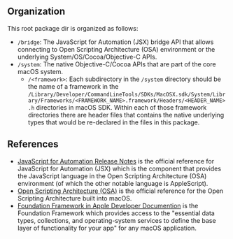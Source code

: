 
## Organization
This root package dir is organized as follows:

* `/bridge`: The JavaScript for Automation (JSX) bridge API that allows connecting to Open Scripting Architecture (OSA) environment or the underlying System/OS/Cocoa/Objective-C APIs.
* `/system`: The native Objective-C/Cocoa APIs that are part of the core macOS system.
  * `/<framework>`: Each subdirectory in the `/system` directory should be the name of a framework in the `/Library/Developer/CommandLineTools/SDKs/MacOSX.sdk/System/Library/Frameworks/<FRAMEWORK_NAME>.framework/Headers/<HEADER_NAME>.h` directories in macOS SDK. Within each of those framework directories there are header files that contains the native underlying types that would be re-declared in the files in this package.


## References
- [JavaScript for Automation Release Notes](https://developer.apple.com/library/archive/releasenotes/InterapplicationCommunication/RN-JavaScriptForAutomation/Articles/Introduction.html#//apple_ref/doc/uid/TP40014508-CH111-SW1) is the official reference for JavaScript for Automation (JSX) which is the component that provides the JavaScript language in the Open Scripting Architecture (OSA) environment (of which the other notable language is AppleScript).
- [Open Scripting Architecture (OSA)](https://developer.apple.com/library/archive/documentation/AppleScript/Conceptual/AppleScriptX/Concepts/osa.html#//apple_ref/doc/uid/TP40001571) is the official reference for the Open Scripting Architecture built into macOS.
- [Foundation Framework in Apple Developer Documention](https://developer.apple.com/documentation/foundation?language=objc) is the Foundation Framework which provides access to the "essential data types, collections, and operating-system services to define the base layer of functionality for your app" for any macOS application.

